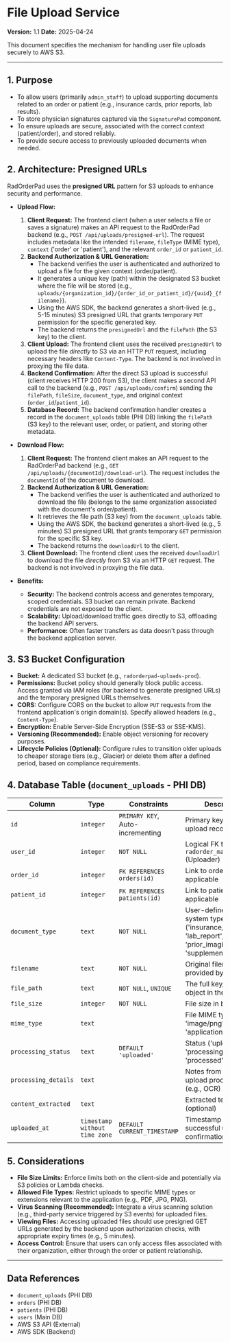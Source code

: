 # File Upload Service

**Version:** 1.1
**Date:** 2025-04-24

This document specifies the mechanism for handling user file uploads securely to AWS S3.

---

## 1. Purpose

-   To allow users (primarily `admin_staff`) to upload supporting documents related to an order or patient (e.g., insurance cards, prior reports, lab results).
-   To store physician signatures captured via the `SignaturePad` component.
-   To ensure uploads are secure, associated with the correct context (patient/order), and stored reliably.
-   To provide secure access to previously uploaded documents when needed.

## 2. Architecture: Presigned URLs

RadOrderPad uses the **presigned URL** pattern for S3 uploads to enhance security and performance.

-   **Upload Flow:**
    1.  **Client Request:** The frontend client (when a user selects a file or saves a signature) makes an API request to the RadOrderPad backend (e.g., `POST /api/uploads/presigned-url`). The request includes metadata like the intended `filename`, `fileType` (MIME type), `context` ('order' or 'patient'), and the relevant `order_id` or `patient_id`.
    2.  **Backend Authorization & URL Generation:**
        *   The backend verifies the user is authenticated and authorized to upload a file for the given context (order/patient).
        *   It generates a unique key (path) within the designated S3 bucket where the file will be stored (e.g., `uploads/{organization_id}/{order_id_or_patient_id}/{uuid}_{filename}`).
        *   Using the AWS SDK, the backend generates a short-lived (e.g., 5-15 minutes) S3 presigned URL that grants temporary `PUT` permission for the specific generated key.
        *   The backend returns the `presignedUrl` and the `filePath` (the S3 key) to the client.
    3.  **Client Upload:** The frontend client uses the received `presignedUrl` to upload the file *directly* to S3 via an HTTP `PUT` request, including necessary headers like `Content-Type`. The backend is not involved in proxying the file data.
    4.  **Backend Confirmation:** After the direct S3 upload is successful (client receives HTTP 200 from S3), the client makes a second API call to the backend (e.g., `POST /api/uploads/confirm`) sending the `filePath`, `fileSize`, `document_type`, and original context (`order_id`/`patient_id`).
    5.  **Database Record:** The backend confirmation handler creates a record in the `document_uploads` table (PHI DB) linking the `filePath` (S3 key) to the relevant user, order, or patient, and storing other metadata.

-   **Download Flow:**
    1.  **Client Request:** The frontend client makes an API request to the RadOrderPad backend (e.g., `GET /api/uploads/{documentId}/download-url`). The request includes the `documentId` of the document to download.
    2.  **Backend Authorization & URL Generation:**
        *   The backend verifies the user is authenticated and authorized to download the file (belongs to the same organization associated with the document's order/patient).
        *   It retrieves the file path (S3 key) from the `document_uploads` table.
        *   Using the AWS SDK, the backend generates a short-lived (e.g., 5 minutes) S3 presigned URL that grants temporary `GET` permission for the specific S3 key.
        *   The backend returns the `downloadUrl` to the client.
    3.  **Client Download:** The frontend client uses the received `downloadUrl` to download the file *directly* from S3 via an HTTP `GET` request. The backend is not involved in proxying the file data.

-   **Benefits:**
    *   **Security:** The backend controls access and generates temporary, scoped credentials. S3 bucket can remain private. Backend credentials are not exposed to the client.
    *   **Scalability:** Upload/download traffic goes directly to S3, offloading the backend API servers.
    *   **Performance:** Often faster transfers as data doesn't pass through the backend application server.

## 3. S3 Bucket Configuration

-   **Bucket:** A dedicated S3 bucket (e.g., `radorderpad-uploads-prod`).
-   **Permissions:** Bucket policy should generally block public access. Access granted via IAM roles (for backend to generate presigned URLs) and the temporary presigned URLs themselves.
-   **CORS:** Configure CORS on the bucket to allow `PUT` requests from the frontend application's origin domain(s). Specify allowed headers (e.g., `Content-Type`).
-   **Encryption:** Enable Server-Side Encryption (SSE-S3 or SSE-KMS).
-   **Versioning (Recommended):** Enable object versioning for recovery purposes.
-   **Lifecycle Policies (Optional):** Configure rules to transition older uploads to cheaper storage tiers (e.g., Glacier) or delete them after a defined period, based on compliance requirements.

## 4. Database Table (`document_uploads` - PHI DB)

| Column              | Type                        | Constraints                   | Description                                          |
| ------------------- | --------------------------- | ----------------------------- | ---------------------------------------------------- |
| `id`                | `integer`                   | `PRIMARY KEY`, Auto-incrementing | Primary key for the upload record                    |
| `user_id`           | `integer`                   | `NOT NULL`                    | Logical FK to `radorder_main.users.id` (Uploader)    |
| `order_id`          | `integer`                   | `FK REFERENCES orders(id)`      | Link to order if applicable                          |
| `patient_id`        | `integer`                   | `FK REFERENCES patients(id)`    | Link to patient if applicable                        |
| `document_type`     | `text`                      | `NOT NULL`                    | User-defined or system type ('insurance_card', 'lab_report', 'signature', 'prior_imaging', 'supplemental') |
| `filename`          | `text`                      | `NOT NULL`                    | Original filename provided by the user               |
| `file_path`         | `text`                      | `NOT NULL`, `UNIQUE`          | The full key/path of the object in the S3 bucket     |
| `file_size`         | `integer`                   | `NOT NULL`                    | File size in bytes                                   |
| `mime_type`         | `text`                      |                               | File MIME type (e.g., 'image/png', 'application/pdf') |
| `processing_status` | `text`                      | `DEFAULT 'uploaded'`          | Status ('uploaded', 'processing', 'processed', 'failed') |
| `processing_details`| `text`                      |                               | Notes from any post-upload processing (e.g., OCR)    |
| `content_extracted` | `text`                      |                               | Extracted text content (optional)                    |
| `uploaded_at`       | `timestamp without time zone` | `DEFAULT CURRENT_TIMESTAMP`   | Timestamp of successful upload confirmation        |

## 5. Considerations

-   **File Size Limits:** Enforce limits both on the client-side and potentially via S3 policies or Lambda checks.
-   **Allowed File Types:** Restrict uploads to specific MIME types or extensions relevant to the application (e.g., PDF, JPG, PNG).
-   **Virus Scanning (Recommended):** Integrate a virus scanning solution (e.g., third-party service triggered by S3 events) for uploaded files.
-   **Viewing Files:** Accessing uploaded files should use presigned GET URLs generated by the backend upon authorization checks, with appropriate expiry times (e.g., 5 minutes).
-   **Access Control:** Ensure that users can only access files associated with their organization, either through the order or patient relationship.

---

## Data References

-   `document_uploads` (PHI DB)
-   `orders` (PHI DB)
-   `patients` (PHI DB)
-   `users` (Main DB)
-   AWS S3 API (External)
-   AWS SDK (Backend)